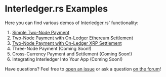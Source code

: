 # Interledger.rs Examples

Here you can find various demos of Interledger.rs' functionality:

1. [Simple Two-Node Payment](./simple/README.md)
1. [Two-Node Payment with On-Ledger Ethereum Settlement](./e2e_tests/ethereum_ledger/README.md)
1. [Two-Node Payment with On-Ledger XRP Settlement](./e2e_tests/xrp_ledger/README.md)
1. Three-Node Payment (Coming Soon!)
1. Cross-Currency Payment and Settlement (Coming Soon!)
1. Integrating Interledger Into Your App (Coming Soon!)

Have questions? Feel free to [open an issue](https://github.com/emschwartz/interledger-rs/issues/new) or ask a question [on the forum](https://forum.interledger.org/)!
